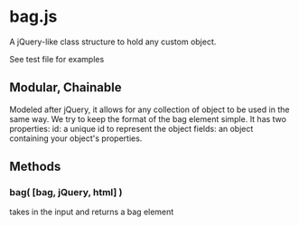 bag.js
======

A jQuery-like class structure to hold any custom object.

See test file for examples


Modular, Chainable
------------------

Modeled after jQuery, it allows for any collection of object to be used in the same way.
We try to keep the format of the bag element simple.
It has two properties:
id: a unique id to represent the object
fields: an object containing your object's properties.


Methods
-------

### bag( [bag, jQuery, html]  )

takes in the input and returns a bag element
